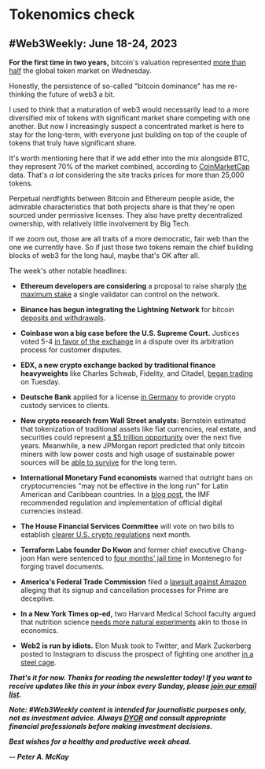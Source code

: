 # Tokenomics check
## #Web3Weekly: June 18-24, 2023

**For the first time in two years,** bitcoin's valuation represented [more than half](https://www.fxstreet.com/cryptocurrencies/news/bitcoin-dominance-hits-two-year-high-at-51-jeopardizing-altcoin-gains-202306211302) the global token market on Wednesday.

Honestly, the persistence of so-called "bitcoin dominance" has me re-thinking the future of web3 a bit.

I used to think that a maturation of web3 would necessarily lead to a more diversified mix of tokens with significant market share competing with one another. But now I increasingly suspect a concentrated market is here to stay for the long-term, with everyone just building on top of the couple of tokens that truly have significant share.

It's worth mentioning here that if we add ether into the mix alongside BTC, they represent 70% of the market combined, according to [CoinMarketCap](https://coinmarketcap.com/) data. That's *a lot* considering the site tracks prices for more than 25,000 tokens.

Perpetual nerdfights between Bitcoin and Ethereum people aside, the admirable characteristics that both projects share is that they're open sourced under permissive licenses. They also have pretty decentralized ownership, with relatively little involvement by Big Tech.

If we zoom out, those are all traits of a more democratic, fair web than the one we currently have. So if just those two tokens remain the chief building blocks of web3 for the long haul, maybe that's OK after all.

The week's other notable headlines:

- **Ethereum developers are considering** a proposal to raise sharply [the maximum stake](https://www.theblock.co/post/235386/ethereum-developers-consider-raising-validator-limit-from-32-to-2048-eth) a single validator can control on the network.

- **Binance has begun integrating the Lightning Network** for bitcoin [deposits and withdrawals](https://decrypt.co/145378/binance-set-to-integrate-bitcoin-lightning-network-for-deposits-and-withdrawals).

- **Coinbase won a big case before the U.S. Supreme Court.** Justices voted 5-4 [in favor of the exchange](https://www.theblock.co/post/236202/coinbase-celebrates-win-at-us-supreme-court-over-arbitration) in a dispute over its arbitration process for customer disputes.

- **EDX, a new crypto exchange backed by traditional finance heavyweights** like Charles Schwab, Fidelity, and Citadel, [began trading](https://www.businesswire.com/news/home/20230620110605/en/Digital-Asset-Platform-EDX-Markets-Begins-Trading-and-Completes-New-Funding-Round) on Tuesday.

- **Deutsche Bank** applied for a license [in Germany](https://blockworks.co/news/deutsche-bank-crypto-custody-license-germany) to provide crypto custody services to clients.

- **New crypto research from Wall Street analysts:** Bernstein estimated that tokenization of traditional assets like fiat currencies, real estate, and securities could represent [a $5 trillion opportunity](https://www.coindesk.com/business/2023/06/20/tokenization-could-be-a-5t-opportunity-led-by-stablecoins-and-cbdcs-bernstein/) over the next five years. Meanwhile, a new JPMorgan report predicted that only bitcoin miners with low power costs and high usage of sustainable power sources will be [able to survive](https://www.coindesk.com/business/2023/06/23/only-bitcoin-miners-with-low-power-costs-and-high-sustainable-energy-mix-will-survive-jpmorgan/) for the long term.

- **International Monetary Fund economists** warned that outright bans on cryptocurrencies "may not be effective in the long run" for Latin American and Caribbean countries. In a [blog post](https://www.imf.org/en/News/Articles/2023/06/22/cf-interest-in-cb-digital-currencies-picks-up-in-latam-the-caribbean-while-crypto-use-varies), the IMF recommended regulation and implementation of official digital currencies instead.

- **The House Financial Services Committee** will vote on two bills to establish [clearer U.S. crypto regulations](https://www.theblock.co/post/235852/u-s-house-committee-to-vote-on-crypto-stablecoin-legislation-in-july) next month.

- **Terraform Labs founder Do Kwon** and former chief executive Chang-joon Han were sentenced to [four months' jail time](https://techcrunch.com/2023/06/23/terraform-labs-founder-do-kown-jailed-to-four-months-in-montenegro/) in Montenegro for forging travel documents.

- **America's Federal Trade Commission** filed a [lawsuit against Amazon](https://www.cnn.com/2023/06/21/business/ftc-sue-amazon-prime/index.html) alleging that its signup and cancellation processes for Prime are deceptive.

- **In a New York Times op-ed,** two Harvard Medical School faculty argued that nutrition science [needs more natural experiments](https://www.nytimes.com/2023/06/19/opinion/nutrition-science.html) akin to those in economics.

- **Web2 is run by idiots.** Elon Musk took to Twitter, and Mark Zuckerberg posted to Instagram to discuss the prospect of fighting one another [in a steel cage](https://www.theverge.com/2023/6/21/23769263/mark-zuckerberg-elon-musk-fight-cage-match-worldstar).

_**That's it for now. Thanks for reading the newsletter today! If you want to receive updates like this in your inbox every Sunday, please [join our email list](https://w3w.news).**_

_**Note: #Web3Weekly content is intended for journalistic purposes only, not as investment advice. Always [DYOR](https://www.urbandictionary.com/define.php?term=DYOR) and consult appropriate financial professionals before making investment decisions.**_

_**Best wishes for a healthy and productive week ahead.**_  

_**-- Peter A. McKay**_
